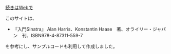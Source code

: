 [続きはWebで](http://tfrkd.org)

このサイトは、

* 『入門Sinatra』 Alan Harris、Konstantin Haase　著、オライリー・ジャパン　刊、ISBN978-4-87311-559-7

を参考にし、サンプルコードも利用して作成しました。
